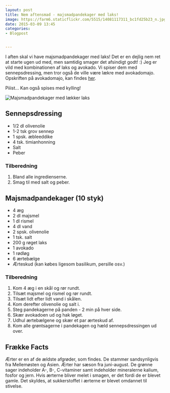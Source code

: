 ```yaml
---
layout: post
title: Nem aftensmad - majsmadpandekager med laks! 
image: https://farm6.staticflickr.com/5515/14081117311_bc1fd25b23_n.jpg
date: 2015-03-09 13:45
categories:
- Blogpost


---
```

I aften skal vi have majsmadpandekager med laks! Det er en dejlig nem ret at starte ugen ud med, men samtidig smager det afsindigt godt! :) Jeg er vild med kombinationen af laks og avokado. Vi spiser dem med sennepsdressing, men tror også de ville være lækre med avokadomajo. Opskriften på avokadomajo, kan findes [her](http://www.femmefood.com/2013/07/burger-med-gedeost-og-advokadomajo/).

Piiist... Kan også spises med kylling! 

![Majsmadpandekager med lækker laks](https://farm6.staticflickr.com/5515/14081117311_bc1fd25b23_z.jpg)


## Sennepsdressing 
- 1/2 dl olivenolie
- 1-2 tsk grov sennep
- 1 spsk. æbleeddike
- 4 tsk. timianhonning
- Salt
- Peber

### Tilberedning
1. Bland alle ingredienserne.
2. Smag til med salt og peber.


## Majsmadpandekager (10 styk)
- 4 æg
- 2 dl majsmel
- 1 dl rismel
- 4 dl vand
- 2 spsk. olivenolie
- 1 tsk. salt
- 200 g røget laks
- 1 avokado
- 1 rødløg
-  6 ærtebælge
- Ærteskud (kan købes ligesom basilikum, persille osv.)




### Tilberedning
1. Kom 4 æg i en skål og rør rundt.
2. Tilsæt majsmel og rismel og rør rundt.
3. Tilsæt lidt efter lidt vand i skålen.
4. Kom derefter olivenolie og salt i.
5. Steg pandekagerne på panden - 2 min på hver side.
6. Skær avokadoen ud og hak løget.
7. Udhul ærtebælgene og skær et par ærteskud af.
8. Kom alle grøntsagerne i pandekagen og hæld sennepsdressingen ud over.

















## Frække Facts
Ærter er en af de ældste afgrøder, som findes. De stammer sandsynligvis fra Mellemøsten og Asien. Ærter har sæson fra juni-august. De grønne sager indeholder A-, B-, C-vitaminer samt indeholder mineralerne kalium, fosfor og jern. Hvis ærterne bliver melet i smagen, er det fordi de er blevet gamle. Det skyldes, at sukkerstoffet i ærterne er blevet omdannet til stivelse. 














